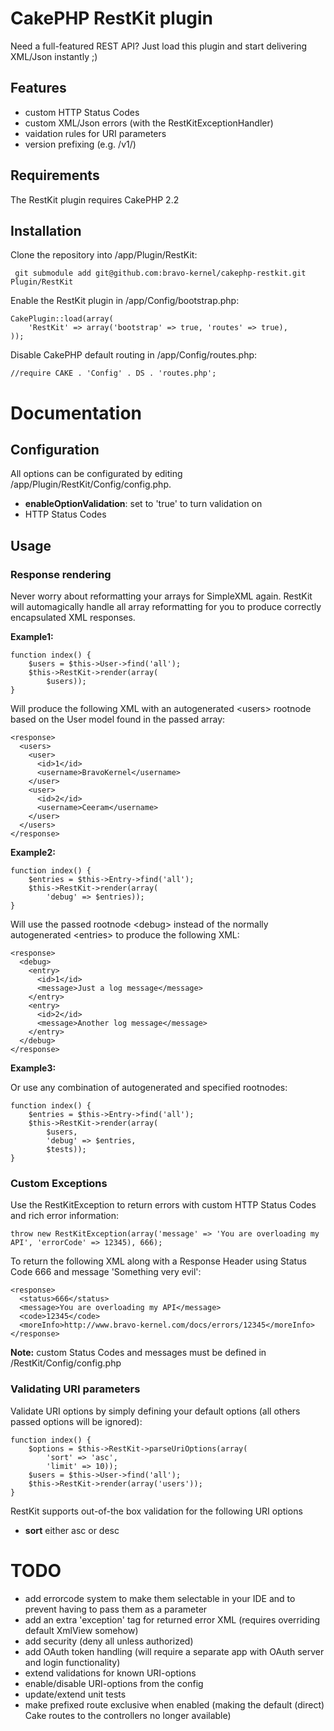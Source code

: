 # CakePHP RestKit plugin

Need a full-featured REST API? Just load this plugin and start delivering XML/Json instantly ;)

## Features

* custom HTTP Status Codes
* custom XML/Json errors (with the RestKitExceptionHandler)
* vaidation rules for URI parameters
* version prefixing (e.g. /v1/)

## Requirements

The RestKit plugin requires CakePHP 2.2

## Installation

Clone the repository into /app/Plugin/RestKit:

     git submodule add git@github.com:bravo-kernel/cakephp-restkit.git Plugin/RestKit

Enable the RestKit plugin in /app/Config/bootstrap.php:

    CakePlugin::load(array(
        'RestKit' => array('bootstrap' => true, 'routes' => true),
    ));

Disable CakePHP default routing in /app/Config/routes.php:

    //require CAKE . 'Config' . DS . 'routes.php';


# Documentation

## Configuration

All options can be configurated by editing /app/Plugin/RestKit/Config/config.php.

* **enableOptionValidation**: set to 'true' to turn validation on
* HTTP Status Codes

## Usage

### Response rendering

Never worry about reformatting your arrays for SimpleXML again. RestKit will automagically
handle all array reformatting for you to produce correctly encapsulated XML responses.

**Example1:**

    function index() {
        $users = $this->User->find('all');
        $this->RestKit->render(array(
            $users));
    }

Will produce the following XML with an autogenerated &lt;users&gt; rootnode based on the User model found in the passed array:

    <response>
      <users>
        <user>
          <id>1</id>
          <username>BravoKernel</username>
        </user>
        <user>
          <id>2</id>
          <username>Ceeram</username>
        </user>
      </users>
    </response>

**Example2:**

    function index() {
        $entries = $this->Entry->find('all');
        $this->RestKit->render(array(
            'debug' => $entries));
    }

Will use the passed rootnode &lt;debug&gt; instead of the normally autogenerated &lt;entries&gt; to produce the following XML:

    <response>
      <debug>
        <entry>
          <id>1</id>
          <message>Just a log message</message>
        </entry>
        <entry>
          <id>2</id>
          <message>Another log message</message>
        </entry>
      </debug>
    </response>

**Example3:**

Or use any combination of autogenerated and specified rootnodes:

    function index() {
        $entries = $this->Entry->find('all');
        $this->RestKit->render(array(
            $users,
            'debug' => $entries,
            $tests));
    }


### Custom Exceptions
Use the RestKitException to return errors with custom HTTP Status Codes and rich
error information:

    throw new RestKitException(array('message' => 'You are overloading my API', 'errorCode' => 12345), 666);

To return the following XML along with a Response Header using Status Code 666 and message 'Something very evil':

    <response>
      <status>666</status>
      <message>You are overloading my API</message>
      <code>12345</code>
      <moreInfo>http://www.bravo-kernel.com/docs/errors/12345</moreInfo>
    </response>

**Note:** custom Status Codes and messages must be defined in /RestKit/Config/config.php

### Validating URI parameters

Validate URI options by simply defining your default options (all others passed
options will be ignored):

    function index() {
        $options = $this->RestKit->parseUriOptions(array(
            'sort' => 'asc',
            'limit' => 10));
        $users = $this->User->find('all');
        $this->RestKit->render(array('users'));
    }

RestKit supports out-of-the box validation for the following URI options

* **sort** either asc or desc

# TODO

* add errorcode system to make them selectable in your IDE and to prevent having to pass them as a parameter
* add an extra 'exception' tag for returned error XML (requires overriding default XmlView somehow)
* add security (deny all unless authorized)
* add OAuth token handling (will require a separate app with OAuth server and login functionality)
* extend validations for known URI-options
* enable/disable URI-options from the config
* update/extend unit tests
* make prefixed route exclusive when enabled (making the default (direct) Cake routes to the controllers no longer available)
